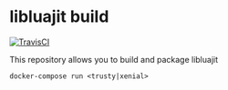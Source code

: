 # libluajit build

[![TravisCI](https://img.shields.io/travis/charlesportwoodii/luajit-build.svg?style=flat-square "TravisCI")](https://travis-ci.org/charlesportwoodii/luajit-build)

This repository allows you to build and package libluajit

```
docker-compose run <trusty|xenial>
```
